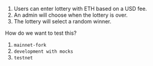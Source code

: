 1. Users can enter lottery with ETH based on a USD fee.
2. An admin will choose when the lottery is over.
3. The lottery will select a random winner.

How do we want to test this?

1. `mainnet-fork`
2. `development with mocks`
3. `testnet`